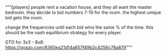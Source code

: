 """[players] people rent a vacation house, and they all want the master bedroom.
   they decide to bid numbers 7-10 for the room. the highest unique bid gets
   the room.

   change the frequencies until each bid wins the same % of the time. this
   should be the nash equilibrium strategy for every player.

   GTO for 3x3 - 8x8: https://gyazo.com/8360ea21d14a857f49b2c4256c78a879"""
